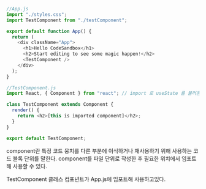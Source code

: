 ```js
//App.js
import "./styles.css";
import TestComponent from "./testComponent";

export default function App() {
  return (
    <div className="App">
      <h1>Hello CodeSandbox</h1>
      <h2>Start editing to see some magic happen!</h2>
      <TestComponent />
    </div>
  );
}

//TestComponent.js
import React, { Component } from "react"; // import 로 useState 를 불러온다!

class TestComponent extends Component {
  render() {
    return <h2>[this is imported component]</h2>;
  }
}

export default TestComponent;
```

component란 특정 코드 뭉치를 다른 부분에 이식하거나 재사용하기 위해 사용하는 코드 블록 단위를 말한다.
component를 파일 단위로 작성한 후 필요한 위치에서 임포트해 사용할 수 있다.

TestComponent 클래스 컴포넌트가 App.js에 임포트해 사용하고있다.
